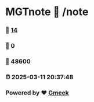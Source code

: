 # MGTnote :link: /note 
### :page_facing_up: [14](/note/tag.html) 
### :speech_balloon: 0 
### :hibiscus: 48600 
### :alarm_clock: 2025-03-11 20:37:48 
### Powered by :heart: [Gmeek](https://github.com/Meekdai/Gmeek)
